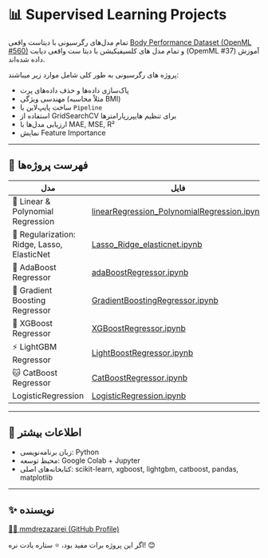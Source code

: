# 📊 Supervised Learning Projects
 
تمام مدل‌های رگرسیونی با دیتاست واقعی [Body Performance Dataset (OpenML #560)](https://www.openml.org/d/560) و تمام مدل های کلسیفیکیشن با دیتا ست واقعی دیابت (OpemML #37) آموزش داده شده‌اند.

پروژه های رگرسیونی به طور کلی شامل موارد زیر میباشند:
- پاک‌سازی داده‌ها و حذف داده‌های پرت
- مهندسی ویژگی (مثلاً محاسبه BMI)
- ساخت پایپ‌لاین با `Pipeline`
- استفاده از GridSearchCV برای تنظیم هایپررپارامترها
- ارزیابی مدل‌ها با MAE, MSE, R²
- نمایش Feature Importance

---

## 📘 فهرست پروژه‌ها

| مدل | فایل |
|-----|------|
| 🔹 Linear & Polynomial Regression | [linearRegression_PolynomialRegression.ipynb](./linearRegression_PolynomialRegression.ipynb) |
| 🔸 Regularization: Ridge, Lasso, ElasticNet | [Lasso_Ridge_elasticnet.ipynb](./Lasso_Ridge_elasticnet.ipynb) |
| 🔁 AdaBoost Regressor | [adaBoostRegressor.ipynb](./adaBoostRegressor.ipynb) |
| 🔁 Gradient Boosting Regressor | [GradientBoostingRegressor.ipynb](./GradientBoostingRegressor.ipynb) |
| 🧠 XGBoost Regressor | [XGBoostRegressor.ipynb](./XGBoostRegressor.ipynb) |
| ⚡ LightGBM Regressor | [LightBoostRegressor.ipynb](./LightBoostRegressor.ipynb) |
| 🐱 CatBoost Regressor | [CatBoostRegressor.ipynb](./CatBoostRegressor.ipynb) |
|LogisticRegression |[LogisticRegression.ipynb](./LogisticRegression.ipynb)    |

---

## 📎 اطلاعات بیشتر

- زبان برنامه‌نویسی: Python
- محیط توسعه: Google Colab + Jupyter
- کتابخانه‌های اصلی: scikit-learn, xgboost, lightgbm, catboost, pandas, matplotlib

---

## ✨ نویسنده

[👨‍💻 mmdrezazarei (GitHub Profile)](https://github.com/mmdrezazarei)

اگر این پروژه برات مفید بود، ⭐ ستاره یادت نره! 😊

